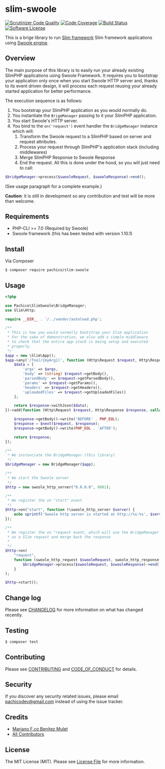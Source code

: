 # slim-swoole

[![Scrutinizer Code Quality](https://scrutinizer-ci.com/g/pachico/slim-swoole/badges/quality-score.png?b=0.x-dev)](https://scrutinizer-ci.com/g/pachico/slim-swoole/?branch=master)
[![Code Coverage](https://scrutinizer-ci.com/g/pachico/slim-swoole/badges/coverage.png?b=master)](https://scrutinizer-ci.com/g/pachico/slim-swoole/?branch=master)
[![Build Status](https://travis-ci.org/pachico/slim-swoole.svg?branch=master)](https://travis-ci.org/pachico/slim-swoole)
[![Software License](https://img.shields.io/badge/license-MIT-brightgreen.svg?style=flat-square)](LICENSE)


This is a brige library to run [Slim framework](https://www.slimframework.com/) Slim framework applications using [Swoole engine](https://www.swoole.co.uk/).

## Overview

The main purpose of this library is to easily run your already existing SlimPHP applications using Swoole Framework.
It requires you to bootstrap your application only once when you start Swoole HTTP server and, thanks to its event driven design, it will process each request reusing your already started application for better performance.

The execution sequence is as follows:
      
1. You bootstrap your SlimPHP application as you would normally do.
2. You instantiate the `BrigeManager` passing to it your SlimPHP application.
3. You start Swoole's HTTP server.
4. You bind to the `on('request')` event handler the `BridgeManager` instance which will:
    1. Transform the Swoole request to a SlimPHP based on server and request attributes.
    2. Process your request through SlimPHP's application stack (including middlewares)
    3. Merge SlimPHP Response to Swoole Response
    4. End the request.
    All this is done under the hood, so you will just need to call:
    
```php
$bridgeManager->process($swooleRequest, $swooleResponse)->end();
```
(See usage paragraph for a complete example.)

**Caution**: it is still in development so any contribution and test will be more than welcome.

## Requirements

* PHP-CLI >= 7.0 (Required by Swoole)
* Swoole framework (this has been tested with version 1.10.1)

## Install

Via Composer

``` bash
$ composer require pachico/slim-swoole
```

## Usage

``` php
<?php

use Pachico\SlimSwoole\BridgeManager;
use Slim\Http;

require __DIR__ . '/../vendor/autoload.php';

/**
 * This is how you would normally bootstrap your Slim application
 * For the sake of demonstration, we also add a simple middleware
 * to check that the entire app stack is being setup and executed
 * properly.
 */
$app = new \Slim\App();
$app->any('/foo[/{myArg}]', function (Http\Request $request, Http\Response $response, array $args) {
    $data = [
        'args' => $args,
        'body' => (string) $request->getBody(),
        'parsedBody' => $request->getParsedBody(),
        'params' => $request->getParams(),
        'headers' => $request->getHeaders(),
        'uploadedFiles' => $request->getUploadedFiles()
    ];

    return $response->withJson($data);
})->add(function (Http\Request $request, Http\Response $response, callable $next) {

    $response->getBody()->write('BEFORE' . PHP_EOL);
    $response = $next($request, $response);
    $response->getBody()->write(PHP_EOL . 'AFTER');

    return $response;
});

/**
 * We instanciate the BridgeManager (this library)
 */
$bridgeManager = new BridgeManager($app);

/**
 * We start the Swoole server
 */
$http = new swoole_http_server("0.0.0.0", 8081);

/**
 * We register the on "start" event
 */
$http->on("start", function (\swoole_http_server $server) {
    echo sprintf('Swoole http server is started at http://%s:%s', $server->host, $server->port), PHP_EOL;
});

/**
 * We register the on "request event, which will use the BridgeManager to transform request, process it
 * as a Slim request and merge back the response
 *
 */
$http->on(
    "request",
    function (swoole_http_request $swooleRequest, swoole_http_response $swooleResponse) use ($bridgeManager) {
        $bridgeManager->process($swooleRequest, $swooleResponse)->end();
    }
);

$http->start();


```

## Change log

Please see [CHANGELOG](CHANGELOG.md) for more information on what has changed recently.

## Testing

``` bash
$ composer test
```

## Contributing

Please see [CONTRIBUTING](CONTRIBUTING.md) and [CODE_OF_CONDUCT](CODE_OF_CONDUCT.md) for details.

## Security

If you discover any security related issues, please email pachicodev@gmail.com instead of using the issue tracker.

## Credits


- [Mariano F.co Benítez Mulet](https://github.com/pachico)
- [All Contributors](https://github.com/pachico/slim-swoole/graphs/contributors) 

## License

The MIT License (MIT). Please see [License File](LICENSE.md) for more information.

